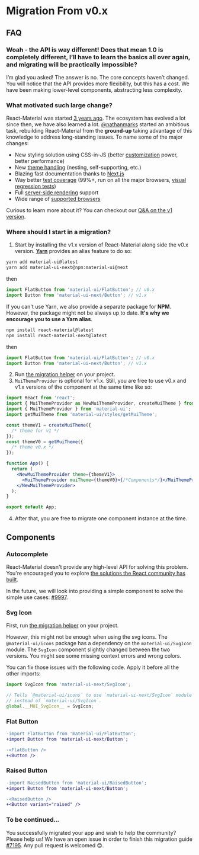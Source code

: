 # Migration From v0.x

## FAQ

### Woah - the API is way different! Does that mean 1.0 is completely different, I’ll have to learn the basics all over again, and migrating will be practically impossible?

I’m glad you asked! The answer is no. The core concepts haven’t changed.
You will notice that the API provides more flexibility, but this has a cost.
We have been making lower-level components, abstracting less complexity.

### What motivated such large change?

React-Material was started [3 years ago](http://git.dev.sh.ctripcorp.com/sixthquake/react-material/commit/28b768913b75752ecf9b6bb32766e27c241dbc46).
The ecosystem has evolved a lot since then, we have also learned a lot.
[@nathanmarks](https://github.com/nathanmarks/) started an ambitious task, rebuilding React-Material from the **ground-up**
taking advantage of this knowledge to address long-standing issues. To name some of the major changes:
- New styling solution using CSS-in-JS (better [customization](/customization/overrides) power, better performance)
- New [theme handling](/customization/themes) (nesting, self-supporting, etc.)
- Blazing fast documentation thanks to [Next.js](https://github.com/zeit/next.js)
- Way better [test coverage](/guides/testing) (99%+, run on all the major browsers, [visual regression tests](https://www.argos-ci.com/mui-org/material-ui))
- Full [server-side rendering](/guides/server-rendering) support
- Wide range of [supported browsers](/getting-started/supported-platforms)

Curious to learn more about it? You can checkout our [Q&A on the v1 version](/discover-more/roadmap#q-amp-a-with-the-v1-version).

### Where should I start in a migration?

1. Start by installing the v1.x version of React-Material along side the v0.x version.
   [**Yarn**](https://github.com/yarnpkg/yarn) provides an alias feature to do so:

  ```sh
  yarn add material-ui@latest
  yarn add material-ui-next@npm:material-ui@next
  ```

  then

  ```js
  import FlatButton from 'material-ui/FlatButton'; // v0.x
  import Button from 'material-ui-next/Button'; // v1.x
  ```

  If you can't use Yarn, we also provide a separate package for **NPM**.
  However, the package might not be always up to date.
  **It's why we encourage you to use a Yarn alias**.

  ```sh
  npm install react-material@latest
  npm install react-material-next@latest
  ```

  then

  ```js
  import FlatButton from 'material-ui/FlatButton'; // v0.x
  import Button from 'material-ui-next/Button'; // v1.x
  ```

2. Run [the migration helper](http://git.dev.sh.ctripcorp.com/sixthquake/react-material/tree/develop/packages/material-ui-codemod) on your project.
3. `MuiThemeProvider` is optional for v1.x. Still, you are free to use v0.x and v1.x versions of the component at the same time like so:

  ```jsx
  import React from 'react';
  import { MuiThemeProvider as NewMuiThemeProvider, createMuiTheme } from 'material-ui-next/styles';
  import { MuiThemeProvider } from 'material-ui';
  import getMuiTheme from 'material-ui/styles/getMuiTheme';

  const themeV1 = createMuiTheme({
    /* theme for v1 */
  });
  const themeV0 = getMuiTheme({
    /* theme v0.x */
  });

  function App() {
    return (
      <NewMuiThemeProvider theme={themeV1}>
        <MuiThemeProvider muiTheme={themeV0}>{/*Components*/}</MuiThemeProvider>
      </NewMuiThemeProvider>
    );
  }

  export default App;
  ```

4. After that, you are free to migrate one component instance at the time.

## Components

### Autocomplete

React-Material doesn't provide any high-level API for solving this problem.
You're encouraged you to explore [the solutions the React community has built](https://material-ui-next.com/demos/autocomplete/).

In the future, we will look into providing a simple component to solve the simple use cases: [#9997](http://git.dev.sh.ctripcorp.com/sixthquake/react-material/issues/9997).

### Svg Icon

First, run [the migration helper](http://git.dev.sh.ctripcorp.com/sixthquake/react-material/tree/develop/packages/material-ui-codemod) on your project.

However, this might not be enough when using the svg icons.
The `@material-ui/icons` package has a dependency on the `material-ui/SvgIcon` module.
The `SvgIcon` component slightly changed between the two versions.
You might see some missing context errors and wrong colors.

You can fix those issues with the following code.
Apply it before all the other imports:

```js
import SvgIcon from 'material-ui-next/SvgIcon';

// Tells `@material-ui/icons` to use `material-ui-next/SvgIcon` module
// instead of `material-ui/SvgIcon`.
global.__MUI_SvgIcon__ = SvgIcon;
```

### Flat Button

```diff
-import FlatButton from 'material-ui/FlatButton';
+import Button from 'material-ui-next/Button';

-<FlatButton />
+<Button />
```

### Raised Button

```diff
-import RaisedButton from 'material-ui/RaisedButton';
+import Button from 'material-ui-next/Button';

-<RaisedButton />
+<Button variant="raised" />
```

### To be continued…

You successfully migrated your app and wish to help the community?
Please help us! We have an open issue in order to finish this migration guide [#7195](http://git.dev.sh.ctripcorp.com/sixthquake/react-material/issues/7195). Any pull request is welcomed 😊.
